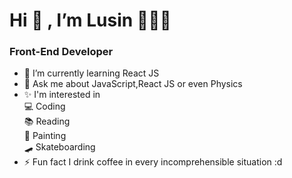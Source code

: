   <h1>Hi 👋 , I’m Lusin 👩🏼‍💻 </h1>
<h3> Front-End Developer</h3>  

- 🌱 I’m currently learning React JS
- 💬 Ask me about JavaScript,React JS or even Physics
- ✨ I'm interested in <br>
     💻 Coding <br>
		 📚 Reading <br>
     🎨 Painting <br>
		🛹 Skateboarding 
 - ⚡ Fun fact I drink coffee in every incomprehensible situation :d


<!---
luusin/luusin is a ✨ special ✨ repository because its `README.md` (this file) appears on your GitHub profile.
You can click the Preview link to take a look at your changes.
--->
